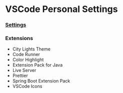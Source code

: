 # VSCode Personal Settings

### [Settings](https://github.com/math-reis/vscode-settings/blob/main/settings.json)

### Extensions
* City Lights Theme
* Code Runner
* Color Highlight
* Extension Pack for Java
* Live Server
* Prettier
* Spring Boot Extension Pack
* VSCode Icons
